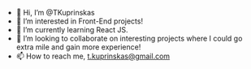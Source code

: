- 👋 Hi, I’m @TKuprinskas
- 👀 I’m interested in Front-End projects! 
- 🌱 I’m currently learning React JS.
- 💞️ I’m looking to collaborate on interesting projects where I could go extra mile and gain more experience!
- 📫 How to reach me, t.kuprinskas@gmail.com

<!---
TKuprinskas/TKuprinskas is a ✨ special ✨ repository because its `README.md` (this file) appears on your GitHub profile.
You can click the Preview link to take a look at your changes.
--->
